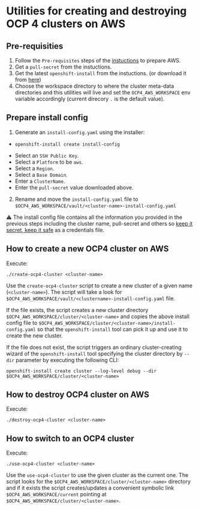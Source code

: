 # Utilities for creating and destroying OCP 4 clusters on AWS

## Pre-requisities

1. Follow the `Pre-requisites` steps of the [instuctions](https://cloud.redhat.com/openshift/install/aws/installer-provisioned) to prepare AWS.
2. Get a `pull-secret` from the instuctions.
3. Get the latest `openshift-install` from the instuctions. (or download it from [here](https://mirror.openshift.com/pub/openshift-v4/clients/ocp/latest/))
4. Choose the workspace directory to where the cluster meta-data directories and this utilities will live and set the `OCP4_AWS_WORKSPACE` env variable accordingly (current direcory `.` is the default value).

## Prepare install config
1. Generate an `install-config.yaml` using the installer:
 * ```
   openshift-install create install-config
   ```
 * Select an `SSH Public Key`.
 * Select a `Platform` to be `aws`.
 * Select a `Region`.
 * Select a `Base Domain`.
 * Enter a `ClusterName`.
 * Enter the `pull-secret` value downloaded above.
  
2. Rename and move the `install-config.yaml` file to `$OCP4_AWS_WORKSPACE/vault/<cluster-name>-install-config.yaml`

⚠️ The install config file contains all the information you provided in the previous steps including the cluster name, pull-secret and others so [keep it secret, keep it safe](https://www.youtube.com/watch?v=iThtELZvfPs) as a credentials file.

## How to create a new OCP4 cluster on AWS

Execute:

```shell
./create-ocp4-cluster <cluster-name>
```

Use the `create-ocp4-cluster` script to create a new cluster of a given name (`<cluster-name>`). The script will take a look for `$OCP4_AWS_WORKSPACE/vault/<clustername>-install-config.yaml` file.

If the file exists, the script creates a new cluster directory `$OCP4_AWS_WORKSPACE/cluster/<cluster-name>` and copies the above install config file to `$OCP4_AWS_WORKSPACE/cluster/<cluster-name>/install-config.yaml` so that the `openshift-install` tool can pick it up and use it to create the new cluster.

If the file does not exist, the script triggers an ordinary cluster-creating wizard of the `openshift-install` tool specifying the cluster directory by `--dir` parameter by executing the following CLI:

```shell
openshift-install create cluster --log-level debug --dir $OCP4_AWS_WORKSPACE/cluster/<cluster-name>
```

## How to destroy OCP4 cluster on AWS

Execute:

```shell
./destroy-ocp4-cluster <cluster-name>
```

## How to switch to an OCP4 cluster

Execute:

```shell
./use-ocp4-cluster <cluster-name>
```

Use the `use-ocp4-cluster` to use the given cluster as the current one. The script looks for the `$OCP4_AWS_WORKSPACE/cluster/<cluster-name>` directory and if it exists the script creates/updates a convenient symbolic link `$OCP4_AWS_WORKSPACE/current` pointing at `$OCP4_AWS_WORKSPACE/cluster/<cluster-name>`.
